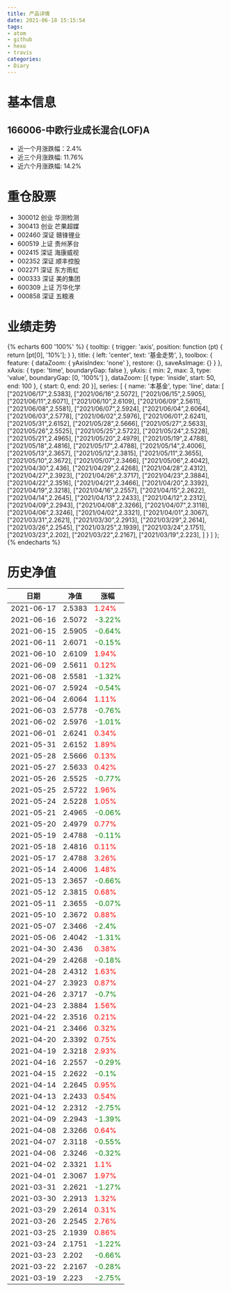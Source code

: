 ```yaml
---
title: 产品详情
date: 2021-06-18 15:15:54
tags:
- atom
- github
- hexo
- travis
categories:
- Diary
---
```


# 基本信息
## 166006-中欧行业成长混合(LOF)A
- 近一个月涨跌幅：2.4%
- 近三个月涨跌幅: 11.76%
- 近六个月涨跌幅: 14.2%

# 重仓股票
- 300012 创业 华测检测
- 300413 创业 芒果超媒
- 002460 深证 赣锋锂业
- 600519 上证 贵州茅台
- 002415 深证 海康威视
- 002352 深证 顺丰控股
- 002271 深证 东方雨虹
- 000333 深证 美的集团
- 600309 上证 万华化学
- 000858 深证 五粮液
# 业绩走势

{% echarts 600 '100%' %}
{
  tooltip: {
        trigger: 'axis',
        position: function (pt) {
            return [pt[0], '10%'];
        }
    },
    title: {
        left: 'center',
        text: '基金走势',
    },
    toolbox: {
        feature: {
            dataZoom: {
                yAxisIndex: 'none'
            },
            restore: {},
            saveAsImage: {}
        }
    },
    xAxis: {
        type: 'time',
        boundaryGap: false
    },
    yAxis: {
        min: 2,
        max: 3,
        type: 'value',
        boundaryGap: [0, '100%']
    },
    dataZoom: [{
        type: 'inside',
        start: 50,
        end: 100
    }, {
        start: 0,
        end: 20
    }],
    series: [
        {
            name: '本基金',
            type: 'line',
            data: [
["2021/06/17",2.5383],
["2021/06/16",2.5072],
["2021/06/15",2.5905],
["2021/06/11",2.6071],
["2021/06/10",2.6109],
["2021/06/09",2.5611],
["2021/06/08",2.5581],
["2021/06/07",2.5924],
["2021/06/04",2.6064],
["2021/06/03",2.5778],
["2021/06/02",2.5976],
["2021/06/01",2.6241],
["2021/05/31",2.6152],
["2021/05/28",2.5666],
["2021/05/27",2.5633],
["2021/05/26",2.5525],
["2021/05/25",2.5722],
["2021/05/24",2.5228],
["2021/05/21",2.4965],
["2021/05/20",2.4979],
["2021/05/19",2.4788],
["2021/05/18",2.4816],
["2021/05/17",2.4788],
["2021/05/14",2.4006],
["2021/05/13",2.3657],
["2021/05/12",2.3815],
["2021/05/11",2.3655],
["2021/05/10",2.3672],
["2021/05/07",2.3466],
["2021/05/06",2.4042],
["2021/04/30",2.436],
["2021/04/29",2.4268],
["2021/04/28",2.4312],
["2021/04/27",2.3923],
["2021/04/26",2.3717],
["2021/04/23",2.3884],
["2021/04/22",2.3516],
["2021/04/21",2.3466],
["2021/04/20",2.3392],
["2021/04/19",2.3218],
["2021/04/16",2.2557],
["2021/04/15",2.2622],
["2021/04/14",2.2645],
["2021/04/13",2.2433],
["2021/04/12",2.2312],
["2021/04/09",2.2943],
["2021/04/08",2.3266],
["2021/04/07",2.3118],
["2021/04/06",2.3246],
["2021/04/02",2.3321],
["2021/04/01",2.3067],
["2021/03/31",2.2621],
["2021/03/30",2.2913],
["2021/03/29",2.2614],
["2021/03/26",2.2545],
["2021/03/25",2.1939],
["2021/03/24",2.1751],
["2021/03/23",2.202],
["2021/03/22",2.2167],
["2021/03/19",2.223],
]
        }
    ]
};
{% endecharts %}

# 历史净值

| 日期 | 净值 | 涨幅 |
| --- | --- | --- |
|2021-06-17|2.5383|<font color=red>1.24%</font>|
|2021-06-16|2.5072|<font color=green>-3.22%</font>|
|2021-06-15|2.5905|<font color=green>-0.64%</font>|
|2021-06-11|2.6071|<font color=green>-0.15%</font>|
|2021-06-10|2.6109|<font color=red>1.94%</font>|
|2021-06-09|2.5611|<font color=red>0.12%</font>|
|2021-06-08|2.5581|<font color=green>-1.32%</font>|
|2021-06-07|2.5924|<font color=green>-0.54%</font>|
|2021-06-04|2.6064|<font color=red>1.11%</font>|
|2021-06-03|2.5778|<font color=green>-0.76%</font>|
|2021-06-02|2.5976|<font color=green>-1.01%</font>|
|2021-06-01|2.6241|<font color=red>0.34%</font>|
|2021-05-31|2.6152|<font color=red>1.89%</font>|
|2021-05-28|2.5666|<font color=red>0.13%</font>|
|2021-05-27|2.5633|<font color=red>0.42%</font>|
|2021-05-26|2.5525|<font color=green>-0.77%</font>|
|2021-05-25|2.5722|<font color=red>1.96%</font>|
|2021-05-24|2.5228|<font color=red>1.05%</font>|
|2021-05-21|2.4965|<font color=green>-0.06%</font>|
|2021-05-20|2.4979|<font color=red>0.77%</font>|
|2021-05-19|2.4788|<font color=green>-0.11%</font>|
|2021-05-18|2.4816|<font color=red>0.11%</font>|
|2021-05-17|2.4788|<font color=red>3.26%</font>|
|2021-05-14|2.4006|<font color=red>1.48%</font>|
|2021-05-13|2.3657|<font color=green>-0.66%</font>|
|2021-05-12|2.3815|<font color=red>0.68%</font>|
|2021-05-11|2.3655|<font color=green>-0.07%</font>|
|2021-05-10|2.3672|<font color=red>0.88%</font>|
|2021-05-07|2.3466|<font color=green>-2.4%</font>|
|2021-05-06|2.4042|<font color=green>-1.31%</font>|
|2021-04-30|2.436|<font color=red>0.38%</font>|
|2021-04-29|2.4268|<font color=green>-0.18%</font>|
|2021-04-28|2.4312|<font color=red>1.63%</font>|
|2021-04-27|2.3923|<font color=red>0.87%</font>|
|2021-04-26|2.3717|<font color=green>-0.7%</font>|
|2021-04-23|2.3884|<font color=red>1.56%</font>|
|2021-04-22|2.3516|<font color=red>0.21%</font>|
|2021-04-21|2.3466|<font color=red>0.32%</font>|
|2021-04-20|2.3392|<font color=red>0.75%</font>|
|2021-04-19|2.3218|<font color=red>2.93%</font>|
|2021-04-16|2.2557|<font color=green>-0.29%</font>|
|2021-04-15|2.2622|<font color=green>-0.1%</font>|
|2021-04-14|2.2645|<font color=red>0.95%</font>|
|2021-04-13|2.2433|<font color=red>0.54%</font>|
|2021-04-12|2.2312|<font color=green>-2.75%</font>|
|2021-04-09|2.2943|<font color=green>-1.39%</font>|
|2021-04-08|2.3266|<font color=red>0.64%</font>|
|2021-04-07|2.3118|<font color=green>-0.55%</font>|
|2021-04-06|2.3246|<font color=green>-0.32%</font>|
|2021-04-02|2.3321|<font color=red>1.1%</font>|
|2021-04-01|2.3067|<font color=red>1.97%</font>|
|2021-03-31|2.2621|<font color=green>-1.27%</font>|
|2021-03-30|2.2913|<font color=red>1.32%</font>|
|2021-03-29|2.2614|<font color=red>0.31%</font>|
|2021-03-26|2.2545|<font color=red>2.76%</font>|
|2021-03-25|2.1939|<font color=red>0.86%</font>|
|2021-03-24|2.1751|<font color=green>-1.22%</font>|
|2021-03-23|2.202|<font color=green>-0.66%</font>|
|2021-03-22|2.2167|<font color=green>-0.28%</font>|
|2021-03-19|2.223|<font color=green>-2.75%</font>|
